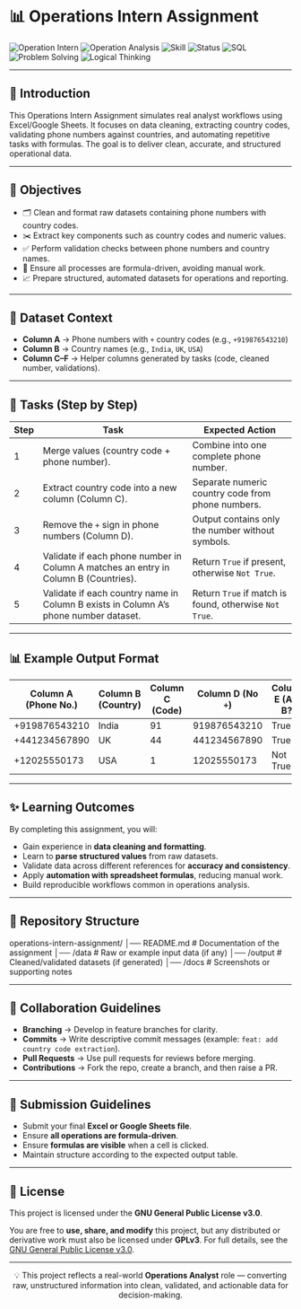 # 📊 Operations Intern Assignment

![Operation Intern](https://img.shields.io/badge/Role-Operation%20Intern-007bff?style=for-the-badge&logo=briefcase&logoColor=white)
![Operation Analysis](https://img.shields.io/badge/Role-Operation%20Analysis-6610f2?style=for-the-badge&logo=chart-bar&logoColor=white)
![Skill](https://img.shields.io/badge/Skill-PivotTables%20%26%20Dashboard-orange?style=for-the-badge&logo=microsoftpowerpoint&logoColor=white)
![Status](https://img.shields.io/badge/Status-Completed-brightgreen?style=for-the-badge&logo=check-circle&logoColor=white)
![SQL](https://img.shields.io/badge/Skill-SQL-00758F?style=for-the-badge&logo=microsoftsqlserver&logoColor=white)
![Problem Solving](https://img.shields.io/badge/Skill-Problem%20Solving-ff4500?style=for-the-badge&logo=leanpub&logoColor=white)
![Logical Thinking](https://img.shields.io/badge/Skill-Logical%20Thinking-009688?style=for-the-badge&logo=brain&logoColor=white)


---

## 🌟 Introduction
This Operations Intern Assignment simulates real analyst workflows using Excel/Google Sheets. It focuses on data cleaning, extracting country codes, validating phone numbers against countries, and automating repetitive tasks with formulas. The goal is to deliver clean, accurate, and structured operational data.  

---

## 🎯 Objectives
- 🗂️ Clean and format raw datasets containing phone numbers with country codes.  
- ✂️ Extract key components such as country codes and numeric values.  
- ✅ Perform validation checks between phone numbers and country names.  
- 🔄 Ensure all processes are formula-driven, avoiding manual work.  
- 📈 Prepare structured, automated datasets for operations and reporting.  

---

## 📂 Dataset Context
- **Column A** → Phone numbers with `+` country codes (e.g., `+919876543210`)  
- **Column B** → Country names (e.g., `India`, `UK`, `USA`)  
- **Column C–F** → Helper columns generated by tasks (code, cleaned number, validations).  

---

## 📝 Tasks (Step by Step)

| Step | Task                                                                                   | Expected Action                                                                 |
|------|-----------------------------------------------------------------------------------------|---------------------------------------------------------------------------------|
| 1    | Merge values (country code + phone number).                                             | Combine into one complete phone number.                                         |
| 2    | Extract country code into a new column (Column C).                                      | Separate numeric country code from phone numbers.                               |
| 3    | Remove the `+` sign in phone numbers (Column D).                                        | Output contains only the number without symbols.                                |
| 4    | Validate if each phone number in Column A matches an entry in Column B (Countries).     | Return `True` if present, otherwise `Not True`.                                 |
| 5    | Validate if each country name in Column B exists in Column A’s phone number dataset.    | Return `True` if match is found, otherwise `Not True`.                          |

---

## 📊 Example Output Format

| Column A (Phone No.) | Column B (Country) | Column C (Code) | Column D (No `+`) | Column E (A in B?) | Column F (B in A?) |
|-----------------------|--------------------|-----------------|-------------------|--------------------|--------------------|
| +919876543210         | India              | 91              | 919876543210      | True               | True               |
| +441234567890         | UK                 | 44              | 441234567890      | True               | True               |
| +12025550173          | USA                | 1               | 12025550173       | Not True           | Not True           |

---

## ✨ Learning Outcomes
By completing this assignment, you will:  
- Gain experience in **data cleaning and formatting**.  
- Learn to **parse structured values** from raw datasets.  
- Validate data across different references for **accuracy and consistency**.  
- Apply **automation with spreadsheet formulas**, reducing manual work.  
- Build reproducible workflows common in operations analysis.  

---

## 📁 Repository Structure
operations-intern-assignment/
│── README.md # Documentation of the assignment
│── /data # Raw or example input data (if any)
│── /output # Cleaned/validated datasets (if generated)
│── /docs # Screenshots or supporting notes

---

## 👥 Collaboration Guidelines
- **Branching** → Develop in feature branches for clarity.  
- **Commits** → Write descriptive commit messages (example: `feat: add country code extraction`).  
- **Pull Requests** → Use pull requests for reviews before merging.  
- **Contributions** → Fork the repo, create a branch, and then raise a PR.  

---

## 📌 Submission Guidelines
- Submit your final **Excel or Google Sheets file**.  
- Ensure **all operations are formula-driven**.  
- Ensure **formulas are visible** when a cell is clicked.  
- Maintain structure according to the expected output table.  

---

## 📜 License
This project is licensed under the **GNU General Public License v3.0**.  

You are free to **use, share, and modify** this project, but any distributed or derivative work must also be licensed under **GPLv3**. For full details, see the [GNU General Public License v3.0](https://www.gnu.org/licenses/gpl-3.0.en.html).  

---

<p align="center">💡 This project reflects a real-world <b>Operations Analyst</b> role — converting raw, unstructured information into clean, validated, and actionable data for decision-making.</p>

